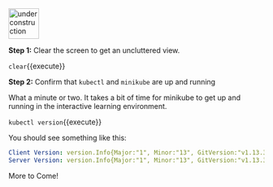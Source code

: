  <img src="http://www.gosc.org/_Media/under-construction-yellow-d_med.png" width="60" alt="under construction" />
 
**Step 1:** Clear the screen to  get an uncluttered view.
 
`clear`{{execute}}
  
**Step 2:** Confirm that `kubectl` and `minikube` are up and running

What a minute or two. It takes a bit of time for minikube to get up and running in the interactive learning environment.

`kubectl version`{{execute}}

You should see something like this:

```yaml
Client Version: version.Info{Major:"1", Minor:"13", GitVersion:"v1.13.3", GitCommit:"721bfa751924da8d1680787490c54b9179b1fed0", GitTreeState:"clean", BuildDate:"2019-02-01T20:08:12Z", GoVersion:"go1.11.5", Compiler:"gc", Platform:"linux/amd64"}
Server Version: version.Info{Major:"1", Minor:"13", GitVersion:"v1.13.3", GitCommit:"721bfa751924da8d1680787490c54b9179b1fed0", GitTreeState:"clean", BuildDate:"2019-02-01T20:00:57Z", GoVersion:"go1.11.5", Compiler:"gc", Platform:"linux/amd64"}
```


More to Come!
